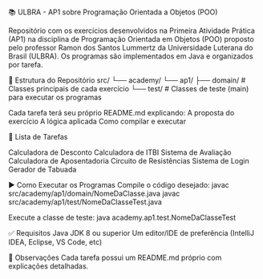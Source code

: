 📚 ULBRA - AP1 sobre Programação Orientada a Objetos (POO)

Repositório com os exercícios desenvolvidos na Primeira Atividade Prática (AP1) na disciplina de Programação Orientada em Objetos (POO) proposto pelo professor Ramon dos Santos Lummertz da Universidade Luterana do Brasil (ULBRA). 
Os programas são implementados em Java e organizados por tarefa.

📂 Estrutura do Repositório src/ └── academy/ └── ap1/ ├── domain/ # Classes principais de cada exercício 
└── test/ # Classes de teste (main) para executar os programas

Cada tarefa terá seu próprio README.md explicando: 
A proposta do exercício 
A lógica aplicada 
Como compilar e executar

📝 Lista de Tarefas

Calculadora de Desconto
Calculadora de ITBI
Sistema de Avaliação
Calculadora de Aposentadoria
Circuito de Resistências
Sistema de Login
Gerador de Tabuada

▶️ Como Executar os Programas Compile o código desejado: 
javac src/academy/ap1/domain/NomeDaClasse.java 
javac src/academy/ap1/test/NomeDaClasseTest.java

Execute a classe de teste: java academy.ap1.test.NomeDaClasseTest

✅ Requisitos Java JDK 8 ou superior Um editor/IDE de preferência (IntelliJ IDEA, Eclipse, VS Code, etc)

📌 Observações Cada tarefa possui um README.md próprio com explicações detalhadas.

